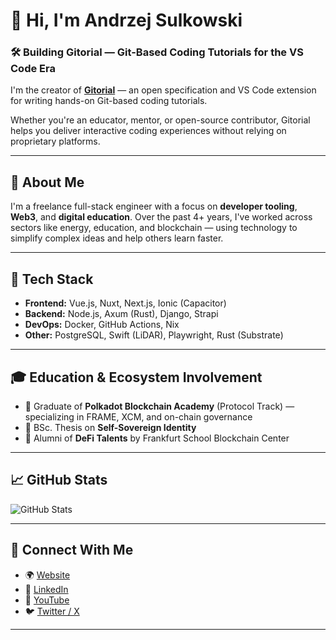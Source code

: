 # 👋 Hi, I'm Andrzej Sulkowski

### 🛠️ Building Gitorial — Git-Based Coding Tutorials for the VS Code Era

I'm the creator of **[Gitorial](https://github.com/andrzejSulkowski/gitorial-vs-code-extension)** — an open specification and VS Code extension for writing hands-on Git-based coding tutorials.

Whether you're an educator, mentor, or open-source contributor, Gitorial helps you deliver interactive coding experiences without relying on proprietary platforms.

---

## 🧠 About Me

I'm a freelance full-stack engineer with a focus on **developer tooling**, **Web3**, and **digital education**. Over the past 4+ years, I've worked across sectors like energy, education, and blockchain — using technology to simplify complex ideas and help others learn faster.

---

## 🧰 Tech Stack

- **Frontend:** Vue.js, Nuxt, Next.js, Ionic (Capacitor)
- **Backend:** Node.js, Axum (Rust), Django, Strapi
- **DevOps:** Docker, GitHub Actions, Nix
- **Other:** PostgreSQL, Swift (LiDAR), Playwright, Rust (Substrate)

---

## 🎓 Education & Ecosystem Involvement

- 🧱 Graduate of **Polkadot Blockchain Academy** (Protocol Track) — specializing in FRAME, XCM, and on-chain governance
- 🧠 BSc. Thesis on **Self-Sovereign Identity**
- 🔁 Alumni of **DeFi Talents** by Frankfurt School Blockchain Center

---

## 📈 GitHub Stats

![GitHub Stats](https://github-readme-stats.vercel.app/api?username=andrzejSulkowski&show_icons=true&count_private=true&hide=stars)

---

## 🔗 Connect With Me

- 🌍 [Website](https://www.andrzej-sulkowski.com/)
- 💼 [LinkedIn](https://www.linkedin.com/in/andrzej-sulkowski-600b89208/)
- 🎥 [YouTube](https://www.youtube.com/@andrzej_sulkowski)
- 🐦 [Twitter / X](https://x.com/andrzej_io)

---
